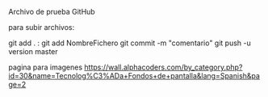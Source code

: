 Archivo de prueba GitHub


para subir archivos: 


git add .     :          git add NombreFichero 
git commit -m "comentario" 
git push -u version master

pagina para imagenes https://wall.alphacoders.com/by_category.php?id=30&name=Tecnolog%C3%ADa+Fondos+de+pantalla&lang=Spanish&page=2